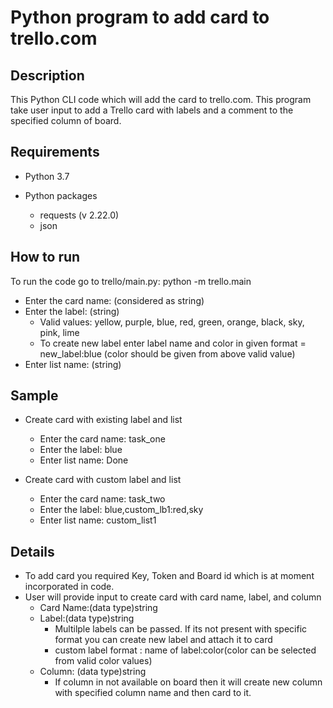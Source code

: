 # Python program to add card to trello.com


## Description

This Python CLI code which will add the card to trello.com. This program take user input to add a Trello card with labels and a comment to the specified column of board.

## Requirements

- Python 3.7
- Python packages

  - requests (v 2.22.0)
  - json

 ## How to run

To run the code go to trello/main.py:
  python -m trello.main
  
  - Enter the card name: (considered as string)
  - Enter the label: (string)
      - Valid values: yellow, purple, blue, red, green, orange, black, sky, pink, lime
      - To create new label enter label name and color in given format = new_label:blue (color should be given from above valid value)
  - Enter list name: (string)
  
 ## Sample
 
 - Create card with existing label and list
   - Enter the card name: task_one
   - Enter the label: blue
   - Enter list name: Done
   
 - Create card with custom label and list
   - Enter the card name: task_two
   - Enter the label: blue,custom_lb1:red,sky
   - Enter list name: custom_list1
   
 ## Details
 
 - To add card you required Key, Token and Board id which is at moment incorporated in code.
 - User will provide input to create card with card name, label, and column
	- Card Name:(data type)string
	- Label:(data type)string
	  - Multilple labels can be passed. If its not present with specific format you can create new label and attach it to card
	  - custom label format : name of label:color(color can be selected from valid color values)
	- Column: (data type)string
		- If column in not available on board then it will create new column with specified column name and then card to it.

